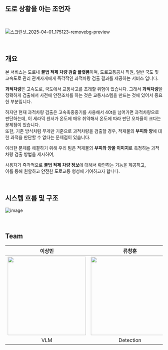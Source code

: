## 도로 상황을 아는 조언자

</br>

![스크린샷_2025-04-01_175123-removebg-preview](https://github.com/user-attachments/assets/a9b783ca-e6cf-4483-b192-e15bcc5451b4)

</br>

## 개요

본 서비스는 도로내 **불법 적제 차량 검출 플랫폼**이며, 도로교통공사 직원, 일반 국도 및 고속도로 관리 관계자게에게 즉각적인 과적차량 검출 결과를 제공하는 서비스 입니다.

**과적차량**은 고속도로,  국도에서 교통사고를 초래할 위험이 있습니다.
그래서 **과적차량**을 정확하게 검출해서 사전에 안전조치를 하는 것은 교통시스템을 만드는 것에 있어서 중요한 부분입니다.

하지만 현재 과적차량 검출은 고속축중중기를 사용해서 40t을 넘어가면 과적차량으로 판단하는데, 이 세라믹 센서가 온도에 매우 취약해서 온도에 따라 판단 오차율이 크다는 문제점이 있습니다.
</br>
또한, 기존 방식처럼 무게만 기준으로 과적차량을 검출할 경우, 적재물의 **부피와 양**에 대한 과적을 판단할 수 없다는 문제점이 있습니다.

이러한 문제를 해결하기 위해 우리 팀은 적재물의 **부피와 양을 이미지**로 측정하는 과적차량 검출 방법을 제시하여,

사용자가 즉각적으로 **불법 적제 차량 정보**에 대해서 확인하는 기능을 제공하고,
</br>
이를 통해 원할하고 안전한 도로교통 형성에 기여하고자 합니다.

</br>

## 시스템 흐름 및 구조

![image](https://github.com/user-attachments/assets/202f3a44-a108-49e7-8167-85b093db16b8)

</br>

## Team
|이상민|류창훈|김희동|최지윤|
|:---:|:---:|:---:|:---:|
|<a href="https://github.com/SangMin4973"><img src="https://avatars.githubusercontent.com/SangMin4973" width="250"></a>|<a href="https://github.com/Ryuchanghoon"><img src="https://avatars.githubusercontent.com/Ryuchanghoon" width="250"></a>|<a href="https://github.com/Kim-Hui-Dong"><img src="https://avatars.githubusercontent.com/Kim-Hui-Dong" width="250"></a>|<a href="https://github.com/Choijiyun0902"><img src="https://avatars.githubusercontent.com/Choijiyun0902" width="250">|
|VLM|Detection|Back|Front|
